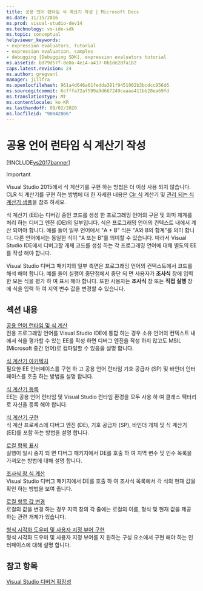 ```yaml
---
title: 공용 언어 런타임 식 계산기 작성 | Microsoft Docs
ms.date: 11/15/2016
ms.prod: visual-studio-dev14
ms.technology: vs-ide-sdk
ms.topic: conceptual
helpviewer_keywords:
- expression evaluators, tutorial
- expression evaluation, samples
- debugging [Debugging SDK], expression evaluators tutorial
ms.assetid: bd79d57f-8e0a-4e14-a417-0b1de28fa1b2
caps.latest.revision: 24
ms.author: gregvanl
manager: jillfra
ms.openlocfilehash: 961a4d646a61fedda381f9451902b3bcdcc956d6
ms.sourcegitcommit: 6cfffa72af599a9d667249caaaa411bb28ea69fd
ms.translationtype: MT
ms.contentlocale: ko-KR
ms.lasthandoff: 09/02/2020
ms.locfileid: "90842006"
---
```

# <a name="writing-a-common-language-runtime-expression-evaluator"></a>공용 언어 런타임 식 계산기 작성
[!INCLUDE[vs2017banner](../../includes/vs2017banner.md)]

> [!IMPORTANT]
> Visual Studio 2015에서 식 계산기를 구현 하는 방법은 더 이상 사용 되지 않습니다. CLR 식 계산기를 구현 하는 방법에 대 한 자세한 내용은 [Clr 식](https://github.com/Microsoft/ConcordExtensibilitySamples/wiki/CLR-Expression-Evaluators) 계산기 및 [관리 되는 식 계산기 샘플](https://github.com/Microsoft/ConcordExtensibilitySamples/wiki/Managed-Expression-Evaluator-Sample)을 참조 하세요.  
  
 식 계산기 (EE)는 디버깅 중인 코드를 생성 한 프로그래밍 언어의 구문 및 의미 체계를 처리 하는 디버그 엔진 (DE)의 일부입니다. 식은 프로그래밍 언어의 컨텍스트 내에서 계산 되어야 합니다. 예를 들어 일부 언어에서 "A + B" 식은 "A와 B의 합계"를 의미 합니다. 다른 언어에서는 동일한 식이 "A 또는 B"를 의미할 수 있습니다. 따라서 Visual Studio IDE에서 디버그할 개체 코드를 생성 하는 각 프로그래밍 언어에 대해 별도의 EE를 작성 해야 합니다.  
  
 Visual Studio 디버그 패키지의 일부 측면은 프로그래밍 언어의 컨텍스트에서 코드를 해석 해야 합니다. 예를 들어 실행이 중단점에서 중단 되 면 사용자가 **조사식** 창에 입력 한 모든 식을 평가 하 여 표시 해야 합니다. 또한 사용자는 **조사식** 창 또는 **직접 실행** 창에 식을 입력 하 여 지역 변수 값을 변경할 수 있습니다.  
  
## <a name="in-this-section"></a>섹션 내용  
 [공용 언어 런타임 및 식 계산](../../extensibility/debugger/common-language-runtime-and-expression-evaluation.md)  
 전용 프로그래밍 언어를 Visual Studio IDE에 통합 하는 경우 소유 언어의 컨텍스트 내에서 식을 평가할 수 있는 EE를 작성 하면 디버그 엔진을 작성 하지 않고도 MSIL (Microsoft 중간 언어)로 컴파일할 수 있음을 설명 합니다.  
  
 [식 계산기 아키텍처](../../extensibility/debugger/expression-evaluator-architecture.md)  
 필요한 EE 인터페이스를 구현 하 고 공용 언어 런타임 기호 공급자 (SP) 및 바인더 인터페이스를 호출 하는 방법을 설명 합니다.  
  
 [식 계산기 등록](../../extensibility/debugger/registering-an-expression-evaluator.md)  
 EE는 공용 언어 런타임 및 Visual Studio 런타임 환경을 모두 사용 하 여 클래스 팩터리로 자신을 등록 해야 합니다.  
  
 [식 계산기 구현](../../extensibility/debugger/implementing-an-expression-evaluator.md)  
 식 계산 프로세스에 디버그 엔진 (DE), 기호 공급자 (SP), 바인더 개체 및 식 계산기 (EE)를 포함 하는 방법을 설명 합니다.  
  
 [로컬 항목 표시](../../extensibility/debugger/displaying-locals.md)  
 실행이 일시 중지 되 면 디버그 패키지에서 DE를 호출 하 여 지역 변수 및 인수 목록을 가져오는 방법에 대해 설명 합니다.  
  
 [조사식 창 식 계산](../../extensibility/debugger/evaluating-a-watch-window-expression.md)  
 Visual Studio 디버그 패키지에서 DE를 호출 하 여 조사식 목록에서 각 식의 현재 값을 확인 하는 방법을 보여 줍니다.  
  
 [로컬 항목 값 변경](../../extensibility/debugger/changing-the-value-of-a-local.md)  
 로컬의 값을 변경 하는 경우 지역 창의 각 줄에는 로컬의 이름, 형식 및 현재 값을 제공 하는 관련 개체가 있습니다.  
  
 [형식 시각화 도우미 및 사용자 지정 뷰어 구현](../../extensibility/debugger/implementing-type-visualizers-and-custom-viewers.md)  
 형식 시각화 도우미 및 사용자 지정 뷰어를 지 원하는 구성 요소에서 구현 해야 하는 인터페이스에 대해 설명 합니다.  
  
## <a name="see-also"></a>참고 항목  
 [Visual Studio 디버거 확장성](../../extensibility/debugger/visual-studio-debugger-extensibility.md)
